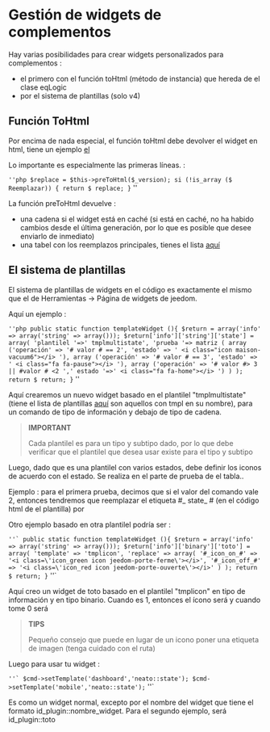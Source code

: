 # Gestión de widgets de complementos

Hay varias posibilidades para crear widgets personalizados para complementos :

- el primero con el función toHtml (método de instancia) que hereda de el clase eqLogic
- por el sistema de plantillas (solo v4)

## Función ToHtml

Por encima de nada especial, el función toHtml debe devolver el widget en html, tiene un ejemplo [el](https://github.com/jeedom/plugin-weather/blob/beta/core/class/weather.class.php#L647)

Lo importante es especialmente las primeras líneas. :

`` ''php
$replace = $this->preToHtml($_version);
si (!is_array ($ Reemplazar)) {
	return $ replace;
}
`` ''

La función preToHtml devuelve :

- una cadena si el widget está en caché (si está en caché, no ha habido cambios desde el última generación, por lo que es posible que desee enviarlo de inmediato)
- una tabel con los reemplazos principales, tienes el lista [aquí](https://github.com/jeedom/core/blob/alpha/core/class/eqLogic.class.php#L663)

## El sistema de plantillas

El sistema de plantillas de widgets en el código es exactamente el mismo que el de Herramientas -> Página de widgets de jeedom.

Aquí un ejemplo :

`` ''php
public static function templateWidget (){
	$return = array('info' => array('string' => array()));
	$return['info']['string']['state'] = array(
		'plantilel '=>' tmplmultistate',
		'prueba '=> matriz (
			array ('operación' => '# valor # == 2', 'estado' => ' <i class="icon maison-vacuum6"></i> '),
			array ('operación' => '# valor # == 3', 'estado' => ' <i class="fa fa-pause"></i> '),
			array ('operación' => '# valor #> 3 || #valor # <2 ',' estado '=>' <i class="fa fa-home"></i> ')
		)
	);
	return $ return;
}
`` ''

Aquí crearemos un nuevo widget basado en el plantilel "tmplmultistate" (tiene el lista de plantillas [aquí](https://github.com/jeedom/core/tree/alpha/core/template/dashboard) son aquellos con tmpl en su nombre), para un comando de tipo de información y debajo de tipo de cadena.

> **IMPORTANT**
>
> Cada plantilel es para un tipo y subtipo dado, por lo que debe verificar que el plantilel que desea usar existe para el tipo y subtipo

Luego, dado que es una plantilel con varios estados, debe definir los iconos de acuerdo con el estado. Se realiza en el parte de prueba de el tabla..

Ejemplo : para el primera prueba, decimos que si el valor del comando vale 2, entonces tendremos que reemplazar el etiqueta #\_ state_ # (en el código html de el plantilla) por </i>

Otro ejemplo basado en otra plantilel podría ser :

`` ''`
public static function templateWidget (){
	$return = array('info' => array('string' => array()));
	$return['info']['binary']['toto'] = array(
		'template' => 'tmplicon',
		'replace' => array(
			'#_icon_on_#' => '<i class=\'icon_green icon jeedom-porte-ferme\'></i>',
			'#_icon_off_#' => '<i class=\'icon_red icon jeedom-porte-ouverte\'></i>'
			)
	);
	return $ return;
}
`` ''`

Aquí creo un widget de toto basado en el plantilel "tmplicon" en tipo de información y en tipo binario. Cuando es 1, entonces el ícono será <i class='icon_green icon jeedom-porte-ferme'></i> y cuando tome 0 será </i>

>**TIPS**
>
> Pequeño consejo que puede en lugar de un icono poner una etiqueta de imagen (tenga cuidado con el ruta)

Luego para usar tu widget :

`` ''`
$cmd->setTemplate('dashboard','neato::state');
$cmd->setTemplate('mobile','neato::state');
`` ''`

Es como un widget normal, excepto por el nombre del widget que tiene el formato id_plugin::nombre_widget. Para el segundo ejemplo, será id_plugin::toto


